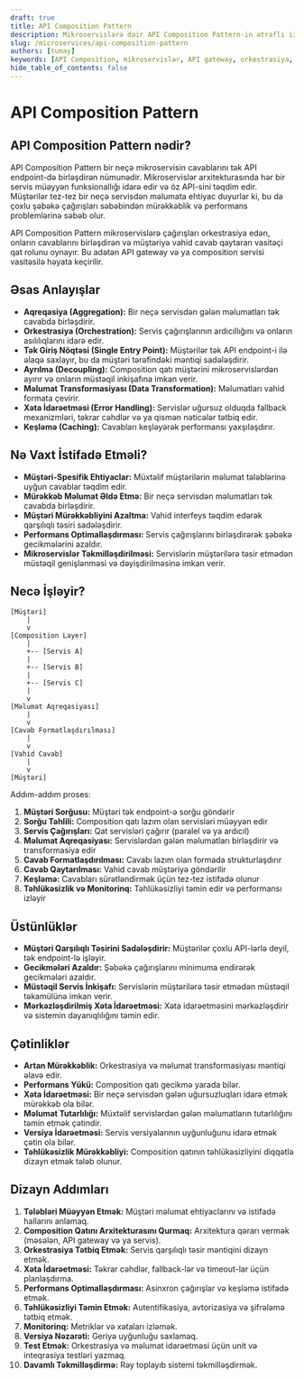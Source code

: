 ```yaml
---
draft: true
title: API Composition Pattern
description: Mikroservislərə dair API Composition Pattern-in ətraflı izahı və tətbiqi
slug: /microservices/api-composition-pattern
authors: [tunay]
keywords: [API Composition, mikroservislər, API gateway, orkestrasiya, data aggregation]
hide_table_of_contents: false
---
```


# API Composition Pattern

## API Composition Pattern nədir?

API Composition Pattern bir neçə mikroservisin cavablarını tək API endpoint-də birləşdirən nümunədir. Mikroservislər arxitekturasında hər bir servis müəyyən funksionallığı idarə edir və öz API-sini təqdim edir. Müştərilər tez-tez bir neçə servisdən məlumata ehtiyac duyurlar ki, bu da çoxlu şəbəkə çağırışları səbəbindən mürəkkəblik və performans problemlərinə səbəb olur.

API Composition Pattern mikroservislərə çağırışları orkestrasiya edən, onların cavablarını birləşdirən və müştəriyə vahid cavab qaytaran vasitəçi qat rolunu oynayır. Bu adətən API gateway və ya composition servisi vasitəsilə həyata keçirilir.

## Əsas Anlayışlar

* **Aqreqasiya (Aggregation):** Bir neçə servisdən gələn məlumatları tək cavabda birləşdirir.
* **Orkestrasiya (Orchestration):** Servis çağırışlarının ardıcıllığını və onların asılılıqlarını idarə edir.
* **Tək Giriş Nöqtəsi (Single Entry Point):** Müştərilər tək API endpoint-i ilə əlaqə saxlayır, bu da müştəri tərəfindəki məntiqi sadələşdirir.
* **Ayrılma (Decoupling):** Composition qatı müştərini mikroservislərdən ayırır və onların müstəqil inkişafına imkan verir.
* **Məlumat Transformasiyası (Data Transformation):** Məlumatları vahid formata çevirir.
* **Xəta İdarəetməsi (Error Handling):** Servislər uğursuz olduqda fallback mexanizmləri, təkrar cəhdlər və ya qismən nəticələr tətbiq edir.
* **Keşləmə (Caching):** Cavabları keşləyərək performansı yaxşılaşdırır.

## Nə Vaxt İstifadə Etməli?

* **Müştəri-Spesifik Ehtiyaclar:** Müxtəlif müştərilərin məlumat tələblərinə uyğun cavablar təqdim edir.
* **Mürəkkəb Məlumat Əldə Etmə:** Bir neçə servisdən məlumatları tək cavabda birləşdirir.
* **Müştəri Mürəkkəbliyini Azaltma:** Vahid interfeys təqdim edərək qarşılıqlı təsiri sadələşdirir.
* **Performans Optimallaşdırması:** Servis çağırışlarını birləşdirərək şəbəkə gecikmələrini azaldır.
* **Mikroservislər Təkmilləşdirilməsi:** Servislərin müştərilərə təsir etmədən müstəqil genişlənməsi və dəyişdirilməsinə imkan verir.

## Necə İşləyir?

```
[Müştəri]
    |
    v
[Composition Layer]
    |
    +-- [Servis A]
    |
    +-- [Servis B]
    |
    +-- [Servis C]
    |
    v
[Məlumat Aqreqasiyası]
    |
    v
[Cavab Formatlaşdırılması]
    |
    v
[Vahid Cavab]
    |
    v
[Müştəri]
```

Addım-addım proses:

1. **Müştəri Sorğusu:** Müştəri tək endpoint-ə sorğu göndərir
2. **Sorğu Təhlili:** Composition qatı lazım olan servisləri müəyyən edir
3. **Servis Çağırışları:** Qat servisləri çağırır (paralel və ya ardıcıl)
4. **Məlumat Aqreqasiyası:** Servislərdən gələn məlumatları birləşdirir və transformasiya edir
5. **Cavab Formatlaşdırılması:** Cavabı lazım olan formada strukturlaşdırır
6. **Cavab Qaytarılması:** Vahid cavab müştəriyə göndərilir
7. **Keşləmə:** Cavabları sürətləndirmək üçün tez-tez istifadə olunur
8. **Təhlükəsizlik və Monitorinq:** Təhlükəsizliyi təmin edir və performansı izləyir

## Üstünlüklər

* **Müştəri Qarşılıqlı Təsirini Sadələşdirir:** Müştərilər çoxlu API-lərlə deyil, tək endpoint-lə işləyir.
* **Gecikmələri Azaldır:** Şəbəkə çağırışlarını minimuma endirərək gecikmələri azaldır.
* **Müstəqil Servis İnkişafı:** Servislərin müştərilərə təsir etmədən müstəqil təkamülünə imkan verir.
* **Mərkəzləşdirilmiş Xəta İdarəetməsi:** Xəta idarəetməsini mərkəzləşdirir və sistemin dayanıqlılığını təmin edir.

## Çətinliklər

* **Artan Mürəkkəblik:** Orkestrasiya və məlumat transformasiyası məntiqi əlavə edir.
* **Performans Yükü:** Composition qatı gecikmə yarada bilər.
* **Xəta İdarəetməsi:** Bir neçə servisdən gələn uğursuzluqları idarə etmək mürəkkəb ola bilər.
* **Məlumat Tutarlılığı:** Müxtəlif servislərdən gələn məlumatların tutarlılığını təmin etmək çətindir.
* **Versiya İdarəetməsi:** Servis versiyalarının uyğunluğunu idarə etmək çətin ola bilər.
* **Təhlükəsizlik Mürəkkəbliyi:** Composition qatının təhlükəsizliyini diqqətlə dizayn etmək tələb olunur.

## Dizayn Addımları

1. **Tələbləri Müəyyən Etmək:** Müştəri məlumat ehtiyaclarını və istifadə hallarını anlamaq.
2. **Composition Qatını Arxitekturasını Qurmaq:** Arxitektura qərarı vermək (məsələn, API gateway və ya servis).
3. **Orkestrasiya Tətbiq Etmək:** Servis qarşılıqlı təsir məntiqini dizayn etmək.
4. **Xəta İdarəetməsi:** Təkrar cəhdlər, fallback-lər və timeout-lar üçün planlaşdırma.
5. **Performans Optimallaşdırması:** Asinxron çağırışlar və keşləmə istifadə etmək.
6. **Təhlükəsizliyi Təmin Etmək:** Autentifikasiya, avtorizasiya və şifrələmə tətbiq etmək.
7. **Monitorinq:** Metriklər və xətaları izləmək.
8. **Versiya Nəzarəti:** Geriyə uyğunluğu saxlamaq.
9. **Test Etmək:** Orkestrasiya və məlumat idarəetməsi üçün unit və inteqrasiya testləri yazmaq.
10. **Davamlı Təkmilləşdirmə:** Rəy toplayıb sistemi təkmilləşdirmək.

